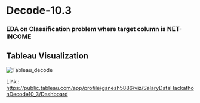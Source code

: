 # Decode-10.3
### EDA on Classification problem where target column is NET-INCOME

## Tableau Visualization 
![Tableau_decode](https://user-images.githubusercontent.com/84759339/125721711-f3af3d86-fed1-4728-bc93-8e3dd180183f.png)






















Link : https://public.tableau.com/app/profile/ganesh5886/viz/SalaryDataHackathonDecode10_3/Dashboard
